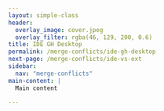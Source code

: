```yaml
---
layout: simple-class
header:
  overlay_image: cover.jpeg
  overlay_filter: rgba(46, 129, 200, 0.6)
title: IDE GH Desktop
permalink: /merge-conflicts/ide-gh-desktop
next-page: /merge-conflicts/ide-vs-ext
sidebar:
  nav: "merge-conflicts"
main-content: |
  Main content

---
```

